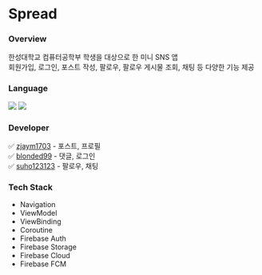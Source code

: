 # Spread

### Overview
한성대학교 컴퓨터공학부 학생을 대상으로 한 미니 SNS 앱<br>
회원가입, 로그인, 포스트 작성, 팔로우, 팔로우 게시물 조회, 채팅 등 다양한 기능 제공

### Language
<img src="https://img.shields.io/badge/Android-3DDC84?style=flat-square&logo=android&logoColor=white"/> <img src="https://img.shields.io/badge/Kotlin-7F52FF?style=flat-square&logo=Kotlin&logoColor=white"/>

### Developer
✅ [zjaym1703](https://github.com/zjaym1703) - 포스트, 프로필 <br>
✅ [blonded99](https://github.com/blonded99) - 댓글, 로그인  <br>
✅ [suho123123](https://github.com/suho123123) - 팔로우, 채팅 <br>

### Tech Stack
- Navigation
- ViewModel
- ViewBinding
- Coroutine
- Firebase Auth
- Firebase Storage
- Firebase Cloud
- Firebase FCM
